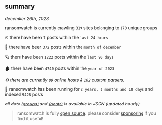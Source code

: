 
## summary
_december 26th, 2023_

ransomwatch is currently crawling `319` sites belonging to `170` unique groups

⏲ there have been `7` posts within the `last 24 hours`

🦈 there have been `372` posts within the `month of december`

🪐 there have been `1222` posts within the `last 90 days`

🏚 there have been `4740` posts within the `year of 2023`

_⚙️ there are currently `89` online hosts & `102` custom parsers._

🦕 ransomwatch has been running for `2 years, 3 months and 18 days` and indexed `9428` posts

_all data  [(groups)](http://ransomwhat.telemetry.ltd/groups) and [(posts)](http://ransomwhat.telemetry.ltd/posts) is available in JSON (updated hourly)_

> ransomwatch is fully [open source](https://github.com/joshhighet/ransomwatch#ransomwatch--). please consider [sponsoring](https://github.com/sponsors/joshhighet) if you find it useful!
